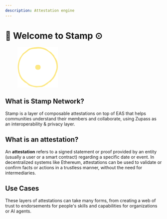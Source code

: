 ```yaml
---
description: Attestation engine
---
```


# 👋 Welcome to Stamp ⊙

<figure><img src=".gitbook/assets/stamplogo.png" alt="Stamp Logo - A circle and a dot in the middle. All yellow" width="129"><figcaption></figcaption></figure>

## What is Stamp Network?

Stamp is a layer of composable attestations on top of EAS that helps communities understand their members and collaborate, using Zupass as an interoperability & privacy layer.&#x20;

## What is an attestation?

An **attestation** refers to a signed statement or proof provided by an entity (usually a user or a smart contract) regarding a specific date or event. In decentralized systems like Ethereum, attestations can be used to validate or confirm facts or actions in a trustless manner, without the need for intermediaries.

## Use Cases

These layers of attestations can take many forms, from creating a web of trust to endorsements for people's skills and capabilities for organizations or AI agents.





